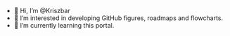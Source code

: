- 👋 Hi, I’m @Kriszbar
- 👀 I’m interested in developing GitHub figures, roadmaps and flowcharts.
- 🌱 I’m currently learning this portal.


<!---
Kriszbar/Kriszbar is a ✨ special ✨ repository because its `README.md` (this file) appears on your GitHub profile.
You can click the Preview link to take a look at your changes.
--->

